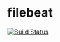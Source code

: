 # filebeat

[![Build Status](https://cloud.drone.io/api/badges/rolehippie/filebeat/status.svg)](https://cloud.drone.io/rolehippie/filebeat)
